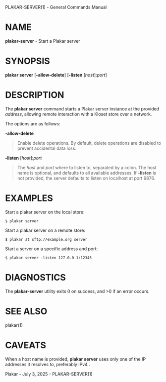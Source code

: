 PLAKAR-SERVER(1) - General Commands Manual

# NAME

**plakar-server** - Start a Plakar server

# SYNOPSIS

**plakar&nbsp;server**
\[**-allow-delete**]
\[**-listen**&nbsp;\[*host*]:*port*]

# DESCRIPTION

The
**plakar server**
command starts a Plakar server instance at the provided
*address*,
allowing remote interaction with a Kloset store over a network.

The options are as follows:

**-allow-delete**

> Enable delete operations.
> By default, delete operations are disabled to prevent accidental data
> loss.

**-listen** \[*host*]:*port*

> The
> *host*
> and
> *port*
> where to listen to, separated by a colon.
> The host name is optional, and defaults to all available addresses.
> If
> **-listen**
> is not provided, the server defaults to listen on localhost at port 9876.

# EXAMPLES

Start a plakar server on the local store:

	$ plakar server

Start a plakar server on a remote store:

	$ plakar at sftp://example.org server

Start a server on a specific address and port:

	$ plakar server -listen 127.0.0.1:12345

# DIAGNOSTICS

The **plakar-server** utility exits&#160;0 on success, and&#160;&gt;0 if an error occurs.

# SEE ALSO

plakar(1)

# CAVEATS

When a host name is provided,
**plakar server**
uses only one of the IP addresses it resolves to,
preferably IPv4 .

Plakar - July 3, 2025 - PLAKAR-SERVER(1)
